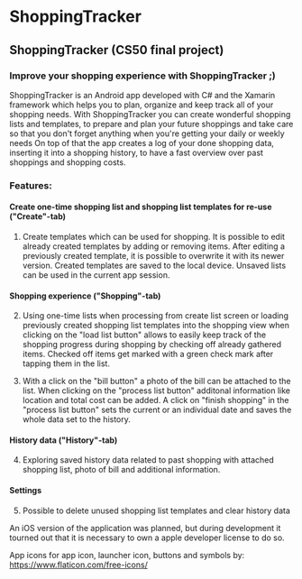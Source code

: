 # ShoppingTracker

## ShoppingTracker (CS50 final project)

### Improve your shopping experience with ShoppingTracker ;)
ShoppingTracker is an Android app developed with C# and the Xamarin framework which helps you to plan, organize and keep track all of your shopping needs.
With ShoppingTracker you can create wonderful shopping lists and templates, to prepare and plan your future shoppings and take care so that you don't forget anything when you're getting your daily or weekly needs
On top of that the app creates a log of your done shopping data, inserting it into a shopping history, to have a fast overview over past shoppings and shopping costs.

### Features:
#### Create one-time shopping list and shopping list templates for re-use ("Create"-tab)
1. Create templates which can be used for shopping. It is possible to edit already created templates by adding or removing items. After editing a previously created template, it is possible to overwrite it with its newer version.
Created templates are saved to the local device. Unsaved lists can be used in the current app session.

#### Shopping experience ("Shopping"-tab)
2. Using one-time lists when processing from create list screen or loading previously created shopping list templates into the shopping view when clicking on the "load list button" allows to easily keep track of the shopping progress during shopping by checking off already gathered items.
Checked off items get marked with a green check mark after tapping them in the list.

3. With a click on the "bill button" a photo of the bill can be attached to the list. When clicking on the "process list button" additonal information like location and total cost can be added.
A click on "finish shopping" in the "process list button" sets the current or an individual date and saves the whole data set to the history.

#### History data ("History"-tab)
4. Exploring saved history data related to past shopping with attached shopping list, photo of bill and additional information.

#### Settings
5. Possible to delete unused shopping list templates and clear history data

An iOS version of the application was planned, but during development it tourned out that it is necessary to own a apple developer license to do so.

App icons for app icon, launcher icon, buttons and symbols by: https://www.flaticon.com/free-icons/
